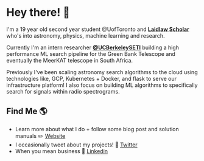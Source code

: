 # Hey there! 👋

I'm a 19 year old second year student @UofToronto and  **[Laidlaw Scholar](https://laidlawscholars.network/users/peter-ma)** who's into astronomy, physics, machine learning and research. 

Currently I'm an intern researcher **[@UCBerkeleySETI](https://github.com/UCBerkeleySETI)** building a high performance ML search pipeline for the Green Bank Telescope and eventually the MeerKAT telescope in South Africa. 

Previously I've been scaling astronomy search algorithms to the cloud using technologies like, GCP, Kubernetes + Docker, and flask to serve our infrastructure platform! I also focus on building ML algorithms to specifically search for signals within radio spectrograms.

## Find Me 🌎

  - Learn more about what I do + follow some blog post and solution manuals ✏️ [Website](https://peterma.ca/) 
  - I occasionally tweet about my projects! 💬 [Twitter](https://twitter.com/peterma02)  
  - When you mean business 💼 [Linkedin](https://www.linkedin.com/in/peter-ma-37a917162/)  

